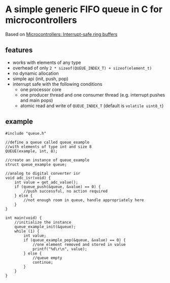 # A simple generic FIFO queue in C for microcontrollers

Based on [Microcontrollers: Interrupt-safe ring buffers]

## features

* works with elements of any type
* overhead of only `2 * sizeof(QUEUE_INDEX_T) + sizeof(element_t)`
* no dynamic allocation
* simple api (init, push, pop)
* interrupt safe with the following conditions
  * one processor core
  * one producer thread and one consumer thread (e.g. interrupt pushes and main pops)
  * atomic read and write of `QUEUE_INDEX_T` (default is `volatile uint8_t`)

## example

    #include "queue.h"

    //define a queue called queue_example 
    //with elements of type int and size 8
    QUEUE(example, int, 8);

    //create an instance of queue_example
    struct queue_example queue;

    //analog to digital converter isr
    void adc_isr(void) {
        int value = get_adc_value();
        if (queue_push(&queue, &value) == 0) {
            //push successful, no action required
        } else {
            //not enough room in queue, handle appropriately here
        }
    }

    int main(void) {
        //initialize the instance
        queue_example_init(&queue);
        while (1) {
            int value;
            if (queue_example_pop(&queue, &value) == 0) {
                //one element removed and stored in value
                printf("%d\r\n", value);
            } else {
                //queue empty
                continue;
            }
        }
    }
    
[Microcontrollers: Interrupt-safe ring buffers]: https://www.downtowndougbrown.com/2013/01/microcontrollers-interrupt-safe-ring-buffers/